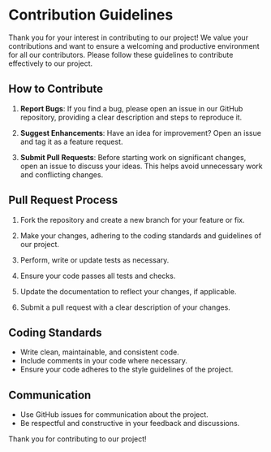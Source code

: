 # Contribution Guidelines

Thank you for your interest in contributing to our project! We value your contributions and want to ensure a welcoming and productive environment for all our contributors. Please follow these guidelines to contribute effectively to our project.

## How to Contribute

1. **Report Bugs**: If you find a bug, please open an issue in our GitHub repository, providing a clear description and steps to reproduce it.

2. **Suggest Enhancements**: Have an idea for improvement? Open an issue and tag it as a feature request.

3. **Submit Pull Requests**: Before starting work on significant changes, open an issue to discuss your ideas. This helps avoid unnecessary work and conflicting changes.

## Pull Request Process

1. Fork the repository and create a new branch for your feature or fix.

2. Make your changes, adhering to the coding standards and guidelines of our project.

3. Perform, write or update tests as necessary.

4. Ensure your code passes all tests and checks.

5. Update the documentation to reflect your changes, if applicable.

6. Submit a pull request with a clear description of your changes.

## Coding Standards

- Write clean, maintainable, and consistent code.
- Include comments in your code where necessary.
- Ensure your code adheres to the style guidelines of the project.

## Communication

- Use GitHub issues for communication about the project.
- Be respectful and constructive in your feedback and discussions.

Thank you for contributing to our project!
